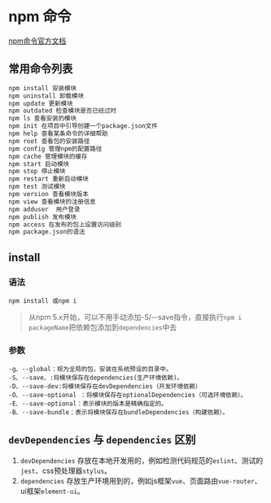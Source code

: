 # npm 命令
[npm命令官方文档](https://docs.npmjs.com/cli-documentation/)
## 常用命令列表
``` bash
npm install 安装模块
npm uninstall 卸载模块
npm update 更新模块
npm outdated 检查模块是否已经过时
npm ls 查看安装的模块
npm init 在项目中引导创建一个package.json文件
npm help 查看某条命令的详细帮助
npm root 查看包的安装路径
npm config 管理npm的配置路径
npm cache 管理模块的缓存
npm start 启动模块
npm stop 停止模块
npm restart 重新启动模块
npm test 测试模块
npm version 查看模块版本
npm view 查看模块的注册信息
npm adduser  用户登录
npm publish 发布模块
npm access 在发布的包上设置访问级别
npm package.json的语法
```
## install
### 语法
```
npm install 或npm i
```
> 从npm 5.x开始，可以不用手动添加-S/--save指令，直接执行`npm i packageName`把依赖包添加到`dependencies`中去
### 参数
```
-g、--global：视为全局的包，安装在系统预设的目录中。
-S、--save、:将模块保存在dependencies(生产环境依赖)。
-D、--save-dev:将模块保存在devDependencies（开发环境依赖）
-O、--save-optional ：将模块保存在optionalDependencies（可选环境依赖）。
-E、--save-optional：表示模块的版本是精确指定的。
-B、--save-bundle：表示将模块保存在bundleDependencies（构建依赖）。
```
## `devDependencies` 与 `dependencies` 区别
1.  `devDependencies` 存放在本地开发用的，例如检测代码规范的`eslint`、测试的`jest`、css预处理器`stylus`。
2.  `dependencies` 存放生产环境用到的，例如js框架`vue`、页面路由`vue-router`、ui框架`element-ui`。

